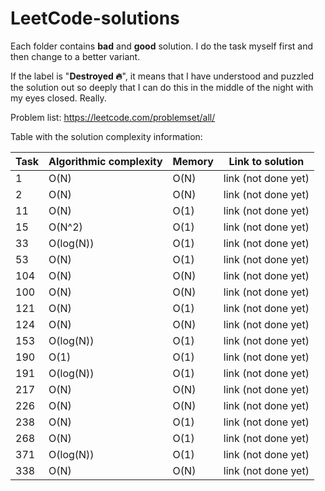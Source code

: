 # LeetCode-solutions

Each folder contains **bad** and **good** solution. I do the task myself first and then change to a better variant.

If the label is "**Destroyed 🔥**", it means that I have understood and puzzled the solution out so deeply that I can do this in the middle of the night with my eyes closed. Really.

Problem list: https://leetcode.com/problemset/all/

Table with the solution complexity information:

| Task | Algorithmic complexity |    Memory    |   Link to solution   |
| ---- | ---------------------- | ------------ | -------------------- |
| 1    | O(N)                   | O(N)         | link (not done yet)  |
| 2    | O(N)                   | O(N)         | link (not done yet)  |
| 11   | O(N)                   | O(1)         | link (not done yet)  |
| 15   | O(N^2)                 | O(1)         | link (not done yet)  |
| 33   | O(log(N))              | O(1)         | link (not done yet)  |
| 53   | O(N)                   | O(1)         | link (not done yet)  |
| 104  | O(N)                   | O(N)         | link (not done yet)  |
| 100  | O(N)                   | O(N)         | link (not done yet)  |
| 121  | O(N)                   | O(1)         | link (not done yet)  |
| 124  | O(N)                   | O(N)         | link (not done yet)  |
| 153  | O(log(N))              | O(1)         | link (not done yet)  |
| 190  | O(1)                   | O(1)         | link (not done yet)  |
| 191  | O(log(N))              | O(1)         | link (not done yet)  |
| 217  | O(N)                   | O(N)         | link (not done yet)  |
| 226  | O(N)                   | O(N)         | link (not done yet)  |
| 238  | O(N)                   | O(1)         | link (not done yet)  |
| 268  | O(N)                   | O(1)         | link (not done yet)  |
| 371  | O(log(N))              | O(1)         | link (not done yet)  |
| 338  | O(N)                   | O(N)         | link (not done yet)  |
